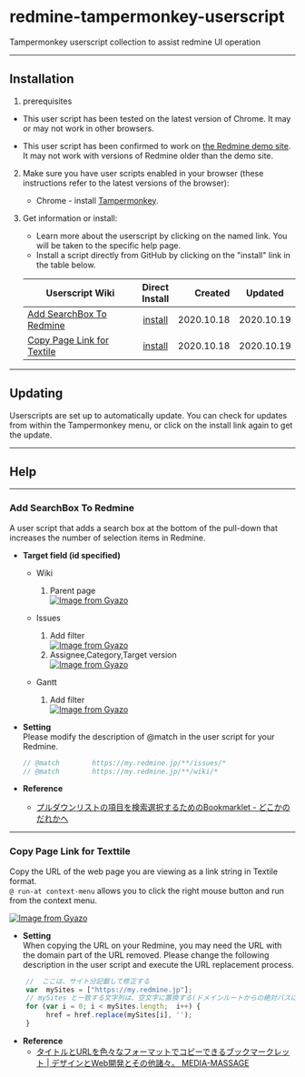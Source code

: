 # redmine-tampermonkey-userscript

Tampermonkey userscript collection to assist redmine UI operation

----

## Installation

1. prerequisites  

* This user script has been tested on the latest version of Chrome. It may or may not work in other browsers.  

* This user script has been confirmed to work on [the Redmine demo site](https://my.redmine.jp/demo/). It may not work with versions of Redmine older than the demo site.

2. Make sure you have user scripts enabled in your browser (these instructions refer to the latest versions of the browser):  

	* Chrome - install [Tampermonkey](https://tampermonkey.net/?ext=dhdg&browser=chrome).

3. Get information or install:
	* Learn more about the userscript by clicking on the named link. You will be taken to the specific help page.
	* Install a script directly from GitHub by clicking on the "install" link in the table below.  

	| Userscript Wiki                        | Direct<br>Install | Created    | Updated     |
	|----------------------------------------|:------------------:|----------:|:----------:|
	| [Add SearchBox To Redmine][asr-help]   | [install][asr-raw] | 2020.10.18 | 2020.10.19|
    | [Copy Page Link for Textile][cpl-help] | [install][cpl-raw] | 2020.10.18 | 2020.10.19|

[asr-help]: #Add-SearchBox-To-Redmine
[cpl-help]: #Copy-Page-Link-for-Textile

[asr-raw]: https://github.com/kemsakurai/redmine-tampermonkey-userscript/raw/main/userscripts/add-search-box-to-redmine.user.js
[cpl-raw]: https://github.com/kemsakurai/redmine-tampermonkey-userscript/raw/main/userscripts/copy-page-link-for-textile.user.js

----

## Updating  

Userscripts are set up to automatically update. You can check for updates from within the Tampermonkey menu, or click on the install link again to get the update.  

----

## Help  

----

### Add SearchBox To Redmine  

A user script that adds a search box at the bottom of the pull-down that increases the number of selection items in Redmine.  

* **Target field (id specified)**    
    * Wiki  
        1. Parent page  
        [![Image from Gyazo](https://i.gyazo.com/7b1c925250854b02c1233c996950518f.png)](https://gyazo.com/7b1c925250854b02c1233c996950518f)

    * Issues
        1. Add filter  
        [![Image from Gyazo](https://i.gyazo.com/1514cc05b72303bb5203c6c23228ea45.png)](https://gyazo.com/1514cc05b72303bb5203c6c23228ea45)    
        2. Assignee,Category,Target version  
        [![Image from Gyazo](https://i.gyazo.com/d6aa0f2f27a36b71ad61f36b5f41caa0.png)](https://gyazo.com/d6aa0f2f27a36b71ad61f36b5f41caa0)

    * Gantt
        1. Add filter  
        [![Image from Gyazo](https://i.gyazo.com/725dac5d433571d80b96acd78bdc7684.png)](https://gyazo.com/725dac5d433571d80b96acd78bdc7684)  

* **Setting**  
    Please modify the description of @match in the user script for your Redmine.  
    ```javascript
    // @match        https://my.redmine.jp/**/issues/*
    // @match        https://my.redmine.jp/**/wiki/*
    ```

* **Reference**  
    * [プルダウンリストの項目を検索選択するためのBookmarklet - どこかのだれかへ](https://tepp.hatenablog.jp/entry/2017/04/05/215756)  

----

### Copy Page Link for Texttile  

Copy the URL of the web page you are viewing as a link string in Textile format.  
`@ run-at context-menu` allows you to click the right mouse button and run from the context menu.  

[![Image from Gyazo](https://i.gyazo.com/0508f12918ec783877318ec0f679c6c6.gif)](https://gyazo.com/0508f12918ec783877318ec0f679c6c6)  

* **Setting**  
When copying the URL on your Redmine, you may need the URL with the domain part of the URL removed.
Please change the following description in the user script and execute the URL replacement process.
```javascript
    //  ここは、サイト分記載して修正する
    var  mySites = ["https://my.redmine.jp"];
    // mySites と一致する文字列は、空文字に置換する(ドメインルートからの絶対パスにしたい)
    for (var i = 0; i < mySites.length;  i++) {
         href = href.replace(mySites[i], '');
    }
```

* **Reference**  
    * [タイトルとURLを色々なフォーマットでコピーできるブックマークレット | デザインとWeb開発とその他諸々。 MEDIA-MASSAGE](https://media-massage.net/blog/linkbookmarklet/)

